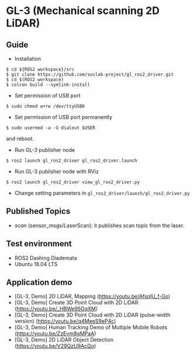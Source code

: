 # GL-3 (Mechanical scanning 2D LiDAR)

## Guide
* Installation
```
$ cd ${ROS2 workspace}/src
$ git clone https://github.com/soslab-project/gl_ros2_driver.git
$ cd $(ROS2 workspace)
$ colcon build --symlink-install
```
- Set permission of USB port
```
$ sudo chmod a+rw /dev/ttyUSB0
```
- Set permission of USB port permanently
```
$ sudo usermod -a -G dialout $USER
```
and reboot.
- Run GL-3 publisher node
```
$ ros2 launch gl_ros2_driver gl_ros2_driver.launch
```
- Run GL-3 publisher node with RViz
```
$ ros2 launch gl_ros2_driver view_gl_ros2_driver.py
```
- Change setting parameters in `gl_ros2_driver/launch/gl_ros2_driver.py`

## Published Topics
- _scan_ (sensor_msgs/LaserScan): it publishes scan topic from the laser.

## Test environment
- ROS2 Dashing Diademata
- Ubuntu 18.04 LTS

## Application demo
- [GL-3, Demo] 2D LiDAR, Mapping (https://youtu.be/AfsqlU_f-Go)
- [GL-3, Demo] Create 3D Point Cloud with 2D LiDAR (https://youtu.be/_HBWe95GqXM)
- [GL-3, Demo] Create 3D Point Cloud with 2D LiDAR (pulse-width version) (https://youtu.be/q4MeeS9eP4c)
- [GL-3, Demo] Human Tracking Demo of Multiple Mobile Robots (https://youtu.be/ZzEvm8gMPaA)
- [GL-3, Demo] 2D LiDAR Object Detection (https://youtu.be/V29QzU9AcQo)
